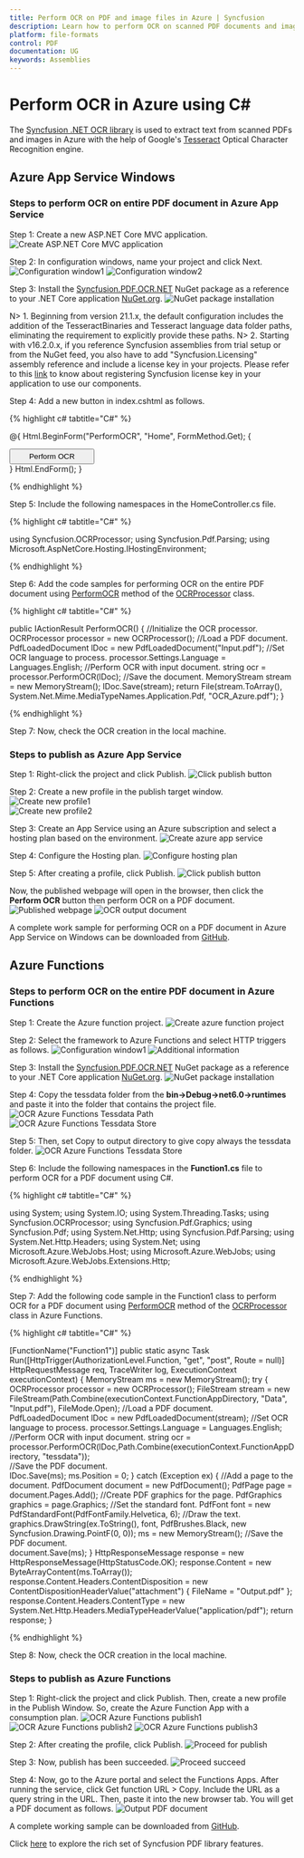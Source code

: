 ```yaml
---
title: Perform OCR on PDF and image files in Azure | Syncfusion
description: Learn how to perform OCR on scanned PDF documents and images with different tesseract versions in Azure using Syncfusion .NET OCR library.
platform: file-formats
control: PDF
documentation: UG
keywords: Assemblies
---
```


# Perform OCR in Azure using C#

The [Syncfusion .NET OCR library](https://www.syncfusion.com/document-processing/pdf-framework/net/pdf-library/ocr-process) is used to extract text from scanned PDFs and images in Azure with the help of Google's [Tesseract](https://github.com/tesseract-ocr/tesseract) Optical Character Recognition engine.

## Azure App Service Windows

### Steps to perform OCR on entire PDF document in Azure App Service

Step 1: Create a new ASP.NET Core MVC application.
![Create ASP.NET Core MVC application](OCR-Images/azure_step1.png) 

Step 2: In configuration windows, name your project and click Next.
![Configuration window1](OCR-Images/Azure_configuration_window1.png) 
![Configuration window2](OCR-Images/azure_additional_information.png) 

Step 3: Install the [Syncfusion.PDF.OCR.NET](https://www.nuget.org/packages/Syncfusion.PDF.OCR.NET) NuGet package as a reference to your .NET Core application [NuGet.org](https://www.nuget.org/).
![NuGet package installation](OCR-Images/azure_NuGet_package.png) 

N> 1. Beginning from version 21.1.x, the default configuration includes the addition of the TesseractBinaries and Tesseract language data folder paths, eliminating the requirement to explicitly provide these paths.
N> 2. Starting with v16.2.0.x, if you reference Syncfusion assemblies from trial setup or from the NuGet feed, you also have to add "Syncfusion.Licensing" assembly reference and include a license key in your projects. Please refer to this [link](https://help.syncfusion.com/common/essential-studio/licensing/overview) to know about registering Syncfusion license key in your application to use our components.

Step 4: Add a new button in index.cshtml as follows.

{% highlight c# tabtitle="C#" %}

@{
    Html.BeginForm("PerformOCR", "Home", FormMethod.Get);
    {
        <br />
        <div>
            <input type="submit" value="Perform OCR" style="width:150px;height:27px" />
        </div>
    }
    Html.EndForm();
}

{% endhighlight %}

Step 5: Include the following namespaces in the HomeController.cs file.

{% highlight c# tabtitle="C#" %}

using Syncfusion.OCRProcessor;
using Syncfusion.Pdf.Parsing;
using Microsoft.AspNetCore.Hosting.IHostingEnvironment;

{% endhighlight %}

Step 6: Add the code samples for performing OCR on the entire PDF document using [PerformOCR](https://help.syncfusion.com/cr/file-formats/Syncfusion.OCRProcessor.OCRProcessor.html#Syncfusion_OCRProcessor_OCRProcessor_PerformOCR_Syncfusion_Pdf_Parsing_PdfLoadedDocument_System_String_) method of the [OCRProcessor](https://help.syncfusion.com/cr/file-formats/Syncfusion.OCRProcessor.OCRProcessor.html) class. 

{% highlight c# tabtitle="C#" %}

public IActionResult PerformOCR()
{
    //Initialize the OCR processor.
    OCRProcessor processor = new OCRProcessor();
    //Load a PDF document.
    PdfLoadedDocument lDoc = new PdfLoadedDocument("Input.pdf");
    //Set OCR language to process.
    processor.Settings.Language = Languages.English;
    //Perform OCR with input document.
    string ocr = processor.PerformOCR(lDoc);
    //Save the document. 
    MemoryStream stream = new MemoryStream();
    lDoc.Save(stream);
    return File(stream.ToArray(), System.Net.Mime.MediaTypeNames.Application.Pdf, "OCR_Azure.pdf");
}

{% endhighlight %}

Step 7: Now, check the OCR creation in the local machine.

### Steps to publish as Azure App Service

Step 1: Right-click the project and click Publish.
![Click publish button](OCR-Images/azure_step5.png)   

Step 2: Create a new profile in the publish target window.
![Create new profile1](OCR-Images/azure_step6.png)   
![Create new profile2](OCR-Images/azure_step7.png)     

Step 3: Create an App Service using an Azure subscription and select a hosting plan based on the environment.
![Create azure app service](OCR-Images/azure_step8.png)  

Step 4: Configure the Hosting plan.
![Configure hosting plan](OCR-Images/azure_step9.png)  

Step 5: After creating a profile, click Publish.
![Click publish button](OCR-Images/azure_step10.png)  

Now, the published webpage will open in the browser, then click the **Perform OCR** button then perform OCR on a PDF document.
![Published webpage](OCR-Images/azure_step11.png) 
![OCR output document](OCR-Images/OCR-output-image.png) 

A complete work sample for performing OCR on a PDF document in Azure App Service on Windows can be downloaded from [GitHub](https://github.com/SyncfusionExamples/OCR-csharp-examples/tree/master/Azure/Azure%20App%20Services).

## Azure Functions

### Steps to perform OCR on the entire PDF document in Azure Functions

Step 1: Create the Azure function project.
![Create azure function project](OCR-Images/AzureFunctions1.png) 

Step 2: Select the framework to Azure Functions and select HTTP triggers as follows.
![Configuration window1](OCR-Images/AzureFunctions2.png) 
![Additional information](OCR-Images/AzureFunctions3.png) 

Step 3: Install the [Syncfusion.PDF.OCR.NET](https://www.nuget.org/packages/Syncfusion.PDF.OCR.NET) NuGet package as a reference to your .NET Core application [NuGet.org](https://www.nuget.org/).
![NuGet package installation](OCR-Images/AzureFunctions4.png) 

Step 4: Copy the tessdata folder from the **bin->Debug->net6.0->runtimes** and paste it into the folder that contains the project file.
![OCR Azure Functions Tessdata Path](OCR-Images/Tessdata-path.png) 
![OCR Azure Functions Tessdata Store](OCR-Images/Tessdata_Store.png) 

Step 5: Then, set Copy to output directory to give copy always the tessdata folder.
![OCR Azure Functions Tessdata Store](OCR-Images/Set_Copy_Always.png)

Step 6: Include the following namespaces in the **Function1.cs** file to perform OCR for a PDF document using C#.

{% highlight c# tabtitle="C#" %}

using System;
using System.IO;
using System.Threading.Tasks;
using Syncfusion.OCRProcessor;
using Syncfusion.Pdf.Graphics;
using Syncfusion.Pdf;
using System.Net.Http;
using Syncfusion.Pdf.Parsing;
using System.Net.Http.Headers;
using System.Net;
using Microsoft.Azure.WebJobs.Host;
using Microsoft.Azure.WebJobs;
using Microsoft.Azure.WebJobs.Extensions.Http;

{% endhighlight %}

Step 7: Add the following code sample in the Function1 class to perform OCR for a PDF document using [PerformOCR](https://help.syncfusion.com/cr/file-formats/Syncfusion.OCRProcessor.OCRProcessor.html#Syncfusion_OCRProcessor_OCRProcessor_PerformOCR_Syncfusion_Pdf_Parsing_PdfLoadedDocument_System_String_) method of the [OCRProcessor](https://help.syncfusion.com/cr/file-formats/Syncfusion.OCRProcessor.OCRProcessor.html) class in Azure Functions.

{% highlight c# tabtitle="C#" %}

[FunctionName("Function1")]
public static async Task<HttpResponseMessage> Run([HttpTrigger(AuthorizationLevel.Function, "get", "post", Route = null)] HttpRequestMessage req, TraceWriter log, ExecutionContext executionContext)
{
    MemoryStream ms = new MemoryStream();
    try
    {
        OCRProcessor processor = new OCRProcessor();
        FileStream stream = new FileStream(Path.Combine(executionContext.FunctionAppDirectory, "Data", "Input.pdf"), FileMode.Open);
        //Load a PDF document.
        PdfLoadedDocument lDoc = new PdfLoadedDocument(stream);
        //Set OCR language to process.
        processor.Settings.Language = Languages.English;
        //Perform OCR with input document.
        string ocr = processor.PerformOCR(lDoc,Path.Combine(executionContext.FunctionAppDirectory, "tessdata"));            
        //Save the PDF document.  
        lDoc.Save(ms);
        ms.Position = 0;
    }
    catch (Exception ex)
    {
        //Add a page to the document.
        PdfDocument document = new PdfDocument();
        PdfPage page = document.Pages.Add();
        //Create PDF graphics for the page.
        PdfGraphics graphics = page.Graphics;
        //Set the standard font.
        PdfFont font = new PdfStandardFont(PdfFontFamily.Helvetica, 6);
        //Draw the text.
        graphics.DrawString(ex.ToString(), font, PdfBrushes.Black, new Syncfusion.Drawing.PointF(0, 0));
        ms = new MemoryStream();
        //Save the PDF document.  
        document.Save(ms);
    }
    HttpResponseMessage response = new HttpResponseMessage(HttpStatusCode.OK);
    response.Content = new ByteArrayContent(ms.ToArray());
    response.Content.Headers.ContentDisposition = new ContentDispositionHeaderValue("attachment")
    {
        FileName = "Output.pdf"
    };
    response.Content.Headers.ContentType = new System.Net.Http.Headers.MediaTypeHeaderValue("application/pdf");
    return response;
}

{% endhighlight %}

Step 8: Now, check the OCR creation in the local machine.

### Steps to publish as Azure Functions 

Step 1: Right-click the project and click Publish. Then, create a new profile in the Publish Window. So, create the Azure Function App with a consumption plan.
![OCR Azure Functions publish1](OCR-Images/AzureFunctions5.png)
![OCR Azure Functions publish2](OCR-Images/azure_step6.png)
![OCR Azure Functions publish3](OCR-Images/AzureFunctions7.png)

Step 2: After creating the profile, click Publish.
![Proceed for publish](OCR-Images/AzureFunctions8.png)

Step 3: Now, publish has been succeeded.
![Proceed succeed](OCR-Images/AzureFunctions9.png)

Step 4: Now, go to the Azure portal and select the Functions Apps. After running the service, click Get function URL > Copy. Include the URL as a query string in the URL. Then, paste it into the new browser tab. You will get a PDF document as follows.
![Output PDF document](OCR-Images/OCR-output-image.png)

A complete working sample can be downloaded from [GitHub](https://github.com/SyncfusionExamples/OCR-csharp-examples/tree/master/Azure/Azure%20Function).

Click [here](https://www.syncfusion.com/document-processing/pdf-framework/net-core) to explore the rich set of Syncfusion PDF library features.